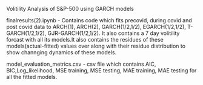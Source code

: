 Volitility Analysis of S&P-500 using GARCH models

finalresults(2).ipynb - Contains code which fits precovid, during covid and post covid data to ARCH(1), ARCH(2), GARCH(1/2,1/2), EGARCH(1/2,1/2), T-GARCH(1/2,1/2), GJR-GARCH(1/2,1/2).
It also contains a 7 day volitility forcast with all its models.It also contains the residues of these models(actual-fitted) values over along with their residue distribution to show channging dynamics of these models.

model_evaluation_metrics.csv - csv file which contains AIC, BIC,Log_likelihood, MSE training, MSE testing, MAE training, MAE testing for all the fitted models.
